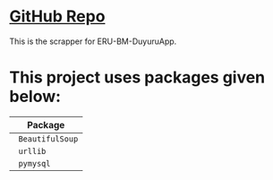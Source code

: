
# [GitHub Repo](https://github.com/ErdemIpek/duyuruapp)

This is the scrapper for ERU-BM-DuyuruApp.

# This project uses packages given below:

| Package | 
| --- | 
| ` BeautifulSoup` | 
| ` urllib` | 
| ` pymysql` | 


